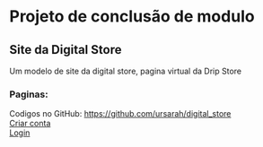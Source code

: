 # Projeto de conclusão de modulo
## Site da Digital Store
Um modelo de site da digital store, pagina virtual da Drip Store
### Paginas:
Codigos no GitHub: <https://github.com/ursarah/digital_store> <br>
<a href="https://ursarah.github.io/digital_store/email.html">Criar conta</a>
<br><a href="https://ursarah.github.io/digital_store/login.html">Login</a>
